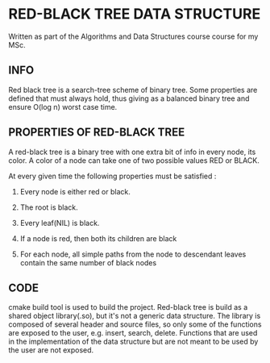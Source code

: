 RED-BLACK TREE DATA STRUCTURE
=============================

Written as part of the Algorithms and Data Structures course course for my MSc.

INFO
----
Red black tree is a search-tree scheme of binary tree. Some properties are
defined that must always hold, thus giving as a balanced binary tree and
ensure O(log n) worst case time.

PROPERTIES OF RED-BLACK TREE
----------------------------
A red-black tree is a binary tree with one extra bit of info in every node, its
color. A color of a node can take one of two possible values RED or BLACK.

At every given time the following properties must be satisfied :

1. Every node is either red or black.

2. The root is black.

3. Every leaf(NIL) is black.

4. If a node is red, then both its children are black

5. For each node, all simple paths from the node to descendant leaves contain
the same number of black nodes

CODE
----

cmake build tool is used to build the project. Red-black tree is build as a
shared object library(.so), but it's not a generic data structure. The library
is composed of several header and source files, so only some of the functions
are exposed to the user, e.g. insert, search, delete. Functions that are used
in the implementation of the data structure but are not meant to be used by the
user are not exposed.
